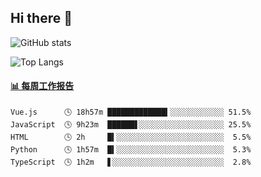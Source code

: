 ## Hi there 👋

![GitHub stats](https://github-readme-stats.orilight.top/api?username=orilights)

![Top Langs](https://github-readme-stats.orilight.top/api/top-langs/?username=orilights&layout=compact)

<!-- waka-box start -->
#### <a href="https://gist.github.com/92c8d5b388768c10efcba86e82b7c4fb" target="_blank">📊 每周工作报告</a>
```text
Vue.js      🕓 18h57m █████████████▍░░░░░░░░░░░░ 51.5%
JavaScript  🕓 9h23m  ██████▋░░░░░░░░░░░░░░░░░░░ 25.5%
HTML        🕓 2h     █▍░░░░░░░░░░░░░░░░░░░░░░░░  5.5%
Python      🕓 1h57m  █▍░░░░░░░░░░░░░░░░░░░░░░░░  5.3%
TypeScript  🕓 1h2m   ▋░░░░░░░░░░░░░░░░░░░░░░░░░  2.8%
```
<!-- Powered by https://github.com/journey-ad/waka-box-go . -->
<!-- waka-box end -->
